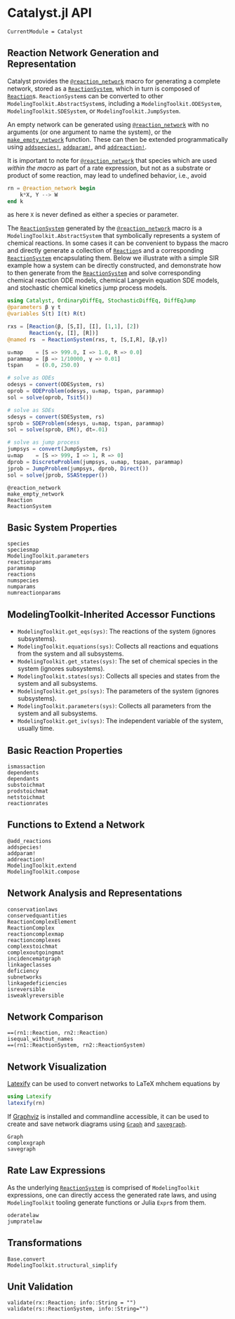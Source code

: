 # Catalyst.jl API
```@meta
CurrentModule = Catalyst
```

## Reaction Network Generation and Representation
Catalyst provides the [`@reaction_network`](@ref) macro for generating a
complete network, stored as a [`ReactionSystem`](@ref), which in turn is
composed of [`Reaction`](@ref)s. `ReactionSystem`s can be converted to other
`ModelingToolkit.AbstractSystem`s, including a `ModelingToolkit.ODESystem`,
`ModelingToolkit.SDESystem`, or `ModelingToolkit.JumpSystem`.

An empty network can be generated using [`@reaction_network`](@ref) with no
arguments (or one argument to name the system), or the
[`make_empty_network`](@ref) function. These can then be extended
programmatically using [`addspecies!`](@ref), [`addparam!`](@ref), and
[`addreaction!`](@ref).

It is important to note for [`@reaction_network`](@ref) that species which are
used *within the macro* as part of a rate expression, but not as a substrate or
product of some reaction, may lead to undefined behavior, i.e., avoid
```julia
rn = @reaction_network begin
    k*X, Y --> W
end k
```
as here `X` is never defined as either a species or parameter.

The [`ReactionSystem`](@ref) generated by the [`@reaction_network`](@ref) macro
is a `ModelingToolkit.AbstractSystem` that symbolically represents a system of
chemical reactions. In some cases it can be convenient to bypass the macro and
directly generate a collection of [`Reaction`](@ref)s and a corresponding
[`ReactionSystem`](@ref) encapsulating them. Below we illustrate with a simple
SIR example how a system can be directly constructed, and demonstrate how to then
generate from the [`ReactionSystem`](@ref) and solve corresponding chemical
reaction ODE models, chemical Langevin equation SDE models, and stochastic
chemical kinetics jump process models. 

```julia
using Catalyst, OrdinaryDiffEq, StochasticDiffEq, DiffEqJump
@parameters β γ t
@variables S(t) I(t) R(t)

rxs = [Reaction(β, [S,I], [I], [1,1], [2])
       Reaction(γ, [I], [R])]
@named rs  = ReactionSystem(rxs, t, [S,I,R], [β,γ])

u₀map    = [S => 999.0, I => 1.0, R => 0.0]
parammap = [β => 1/10000, γ => 0.01]
tspan    = (0.0, 250.0)

# solve as ODEs
odesys = convert(ODESystem, rs)
oprob = ODEProblem(odesys, u₀map, tspan, parammap)
sol = solve(oprob, Tsit5())

# solve as SDEs
sdesys = convert(SDESystem, rs)
sprob = SDEProblem(sdesys, u₀map, tspan, parammap)
sol = solve(sprob, EM(), dt=.01)

# solve as jump process
jumpsys = convert(JumpSystem, rs)
u₀map    = [S => 999, I => 1, R => 0]
dprob = DiscreteProblem(jumpsys, u₀map, tspan, parammap)
jprob = JumpProblem(jumpsys, dprob, Direct())
sol = solve(jprob, SSAStepper())
```


```@docs
@reaction_network
make_empty_network
Reaction
ReactionSystem
```

## Basic System Properties
```@docs
species
speciesmap
ModelingToolkit.parameters
reactionparams
paramsmap
reactions
numspecies
numparams
numreactionparams
```

## ModelingToolkit-Inherited Accessor Functions
- `ModelingToolkit.get_eqs(sys)`: The reactions of the system (ignores subsystems).
- `ModelingToolkit.equations(sys)`: Collects all reactions and equations from
  the system and all subsystems.
- `ModelingToolkit.get_states(sys)`: The set of chemical species in the system (ignores subsystems).
- `ModelingToolkit.states(sys)`: Collects all species and states from the system and all subsystems.
- `ModelingToolkit.get_ps(sys)`: The parameters of the system (ignores subsystems).
- `ModelingToolkit.parameters(sys)`: Collects all parameters from the system and all subsystems.
- `ModelingToolkit.get_iv(sys)`: The independent variable of the system, usually time.

## Basic Reaction Properties
```@docs
ismassaction
dependents
dependants
substoichmat
prodstoichmat
netstoichmat
reactionrates
```

## Functions to Extend a Network
```@docs
@add_reactions
addspecies!
addparam!
addreaction!
ModelingToolkit.extend
ModelingToolkit.compose
```

## Network Analysis and Representations
```@docs
conservationlaws
conservedquantities
ReactionComplexElement
ReactionComplex
reactioncomplexmap
reactioncomplexes
complexstoichmat
complexoutgoingmat
incidencematgraph
linkageclasses
deficiency
subnetworks
linkagedeficiencies
isreversible
isweaklyreversible
```

## Network Comparison 
```@docs
==(rn1::Reaction, rn2::Reaction)
isequal_without_names
==(rn1::ReactionSystem, rn2::ReactionSystem)
```

## Network Visualization
[Latexify](https://github.com/korsbo/Latexify.jl) can be used to convert
networks to LaTeX mhchem equations by
```julia
using Latexify
latexify(rn)
```

If [Graphviz](https://graphviz.org/) is installed and commandline accessible, it
can be used to create and save network diagrams using [`Graph`](@ref) and
[`savegraph`](@ref).
```@docs
Graph
complexgraph
savegraph
```

## Rate Law Expressions
As the underlying [`ReactionSystem`](@ref) is comprised of `ModelingToolkit`
expressions, one can directly access the generated rate laws, and using
`ModelingToolkit` tooling generate functions or Julia `Expr`s from them.
```@docs
oderatelaw
jumpratelaw
```

## Transformations
```@docs
Base.convert
ModelingToolkit.structural_simplify
```

## Unit Validation
```@docs
validate(rx::Reaction; info::String = "")
validate(rs::ReactionSystem, info::String="")
```
